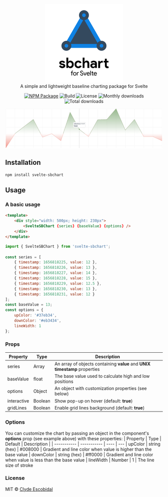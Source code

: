 <p align="center">
    <img height="250" src="https://raw.githubusercontent.com/clydescobidal/svelte-sbchart/main/images/svelte-sbchart.png?v=1.0.0" alt="Svelte SBChart"><br/>
    A simple and lightweight baseline charting package for Svelte
</p>

<p align="center">
    <a href="https://www.npmjs.com/package/svelte-sbchart"><img src="https://badge.fury.io/js/svelte-sbchart.svg?v=1.0.4" alt="NPM Package"></a>
    <img src="https://github.com/clydescobidal/svelte-sbchart/actions/workflows/build.yml/badge.svg" alt="Build">
    <img src="https://img.shields.io/npm/l/svelte-sbchart" alt="License">
    <img src="https://img.shields.io/npm/dm/svelte-sbchart" alt="Monthly downloads">
    <img src="https://img.shields.io/npm/dt/svelte-sbchart" alt="Total downloads">
</p>


![Alt text](https://raw.githubusercontent.com/clydescobidal/svelte-sbchart/main/images/svelte-sbchart-preview.png "svelte-sbchart")


## Installation

```
npm install svelte-sbchart
```

## Usage

### A basic usage

```html
<template>
    <div style="width: 500px; height: 230px">
        <SvelteSBChart {series} {baseValue} {options} />
    </div>
</template>
```

```javascript
import { SvelteSBChart } from 'svelte-sbchart';

const series = [
    { timestamp: 1656818225, value: 12 },
    { timestamp: 1656818226, value: 13 },
    { timestamp: 1656818227, value: 14 },
    { timestamp: 1656818228, value: 15 },
    { timestamp: 1656818229, value: 12.5 },
    { timestamp: 1656818230, value: 13 },
    { timestamp: 1656818231, value: 12 }
];
const baseValue = 13;
const options = {
    upColor: '#37eb34',
    downColor: '#eb3434',
    lineWidth: 1
};
```

### Props
| Property      | Type |  Description |
| ----------- |  ---- | ---
| series      | Array       | An array of objects containing **value** and **UNIX timestamp** properties
| baseValue   | float       | The base value used to calculate high and low positions
| options   | Object        | An object with customization properties (see below)
| interactive   | Boolean       | Show pop-up on hover (default: **true**) 
| gridLines   | Boolean       | Enable grid lines background (default: **true**) 

### Options
You can customize the chart by passing an object in the component's **options** prop (see example above) with these properties:
| Property      | Type | Default | Description |
| ----------- | ----------- | ---- | ---
| upColor      | string (hex)       | #008000 | Gradient and line color when value is higher than the base value
| downColor   | string (hex)        | #ff0000 | Gradient and line color when value is less than the base value
| lineWidth   | Number        | 1  | The line size of stroke


### License
MIT © [Clyde Escobidal](https://clydescobidal.dev)
